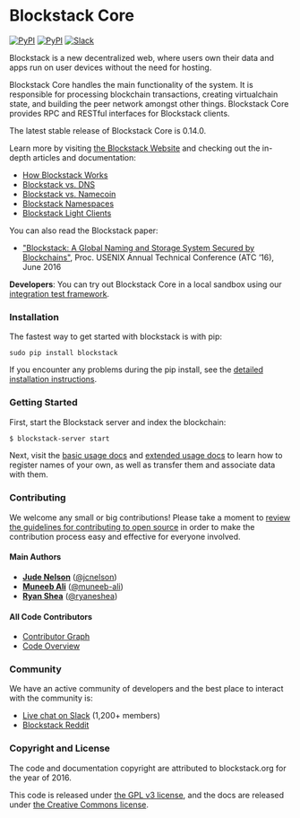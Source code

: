 # Blockstack Core

[![PyPI](https://img.shields.io/pypi/v/blockstack.svg)](https://pypi.python.org/pypi/blockstack-server/)
[![PyPI](https://img.shields.io/pypi/dm/blockstack.svg)](https://pypi.python.org/pypi/blockstack-server/)
[![Slack](http://slack.blockstack.org/badge.svg)](http://slack.blockstack.org/)

Blockstack is a new decentralized web, where users own their data and apps run on user devices without the need for hosting.

Blockstack Core handles the main functionality of the system. It is responsible for processing blockchain transactions, creating virtualchain state, and building the peer network amongst other things. Blockstack Core provides RPC and RESTful interfaces for Blockstack clients.

The latest stable release of Blockstack Core is 0.14.0.

Learn more by visiting [the Blockstack Website](https://blockstack.org) and checking out the in-depth articles and documentation:

- [How Blockstack Works](https://blockstack.org/docs/how-blockstack-works)
- [Blockstack vs. DNS](https://blockstack.org/docs/blockstack-vs-dns)
- [Blockstack vs. Namecoin](https://blockstack.org/docs/blockstack-vs-namecoin)
- [Blockstack Namespaces](https://blockstack.org/docs/namespaces)
- [Blockstack Light Clients](https://blockstack.org/docs/light-clients)

You can also read the Blockstack paper:

- ["Blockstack: A Global Naming and Storage System Secured by Blockchains"](https://blockstack.org/blockstack.pdf), Proc. USENIX Annual Technical Conference (ATC ’16), June 2016

**Developers**:  You can try out Blockstack Core in a local sandbox using our [integration test framework](https://github.com/blockstack/blockstack-integration-tests/tree/rc-0.14.0).

### Installation

The fastest way to get started with blockstack is with pip:

```
sudo pip install blockstack
```

If you encounter any problems during the pip install, see the [detailed installation
instructions](https://blockstack.org/docs/installation).

### Getting Started

First, start the Blockstack server and index the blockchain:

```bash
$ blockstack-server start
```

Next, visit the [basic usage docs](https://blockstack.org/docs/basic-usage) and [extended usage docs](https://blockstack.org/docs/basic-usage) to learn how to register names of your own, as well as transfer them and associate data with them.

### Contributing

We welcome any small or big contributions! Please take a moment to
[review the guidelines for contributing to open source](https://guides.github.com/activities/contributing-to-open-source/) in order to make the contribution process easy and effective for everyone involved.

#### Main Authors

- **[Jude Nelson](http://onename.com/judecn)** ([@jcnelson](https://github.com/jcnelson))
- **[Muneeb Ali](http://onename.com/muneeb)** ([@muneeb-ali](https://github.com/muneeb-ali))
- **[Ryan Shea](http://onename.com/ryan)** ([@ryaneshea](https://github.com/shea256))

#### All Code Contributors

- [Contributor Graph](../../graphs/contributors)
- [Code Overview](https://github.com/blockstack/blockstack/blob/master/overview.md)

### Community

We have an active community of developers and the best place to interact with the community is:

- [Live chat on Slack](http://chat.blockstack.org/) (1,200+ members)
- [Blockstack Reddit](http://reddit.com/r/blockstack)

### Copyright and License

The code and documentation copyright are attributed to blockstack.org for the year of 2016.

This code is released under
[the GPL v3 license](http://www.gnu.org/licenses/quick-guide-gplv3.en.html), and the docs are released under [the Creative Commons license](http://creativecommons.org/).
